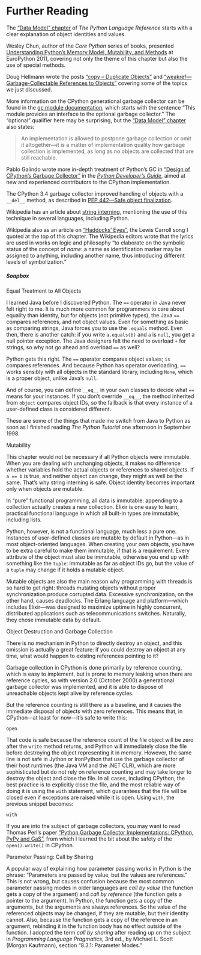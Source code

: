 # Further Reading

The [“Data Model” chapter](https://fpy.li/dtmodel) of _The Python Language Reference_ starts with a clear explanation of object identities and values.

Wesley Chun, author of the _Core Python_ series of books, presented [Understanding Python’s Memory Model, Mutability, and Methods](https://fpy.li/6-8) at EuroPython 2011, covering not only the theme of this chapter but also the use of special methods.

Doug Hellmann wrote the posts [“copy – Duplicate Objects”](https://fpy.li/6-9) and [“weakref—Garbage-Collectable References to Objects”](https://fpy.li/6-10) covering some of the topics we just discussed.

More information on the CPython generational garbage collector can be found in the [gc module documentation](https://fpy.li/6-11), which starts with the sentence “This module provides an interface to the optional garbage collector.” The “optional” qualifier here may be surprising, but the [“Data Model” chapter](https://fpy.li/dtmodel) also states:

> An implementation is allowed to postpone garbage collection or omit it altogether—it is a matter of implementation quality how garbage collection is implemented, as long as no objects are collected that are still reachable.

Pablo Galindo wrote more in-depth treatment of Python’s GC in [“Design of CPython’s Garbage Collector”](https://fpy.li/6-12) in the [_Python Developer’s Guide_](https://fpy.li/6-13), aimed at new and experienced contributors to the CPython implementation.

The CPython 3.4 garbage collector improved handling of objects with a `__del__` method, as described in [PEP 442—Safe object finalization](https://fpy.li/6-14).

Wikipedia has an article about [string interning](https://fpy.li/6-15), mentioning the use of this technique in several languages, including Python.

Wikipedia also as an article on [“Haddocks’ Eyes”](https://fpy.li/6-16), the Lewis Carroll song I quoted at the top of this chapter. The Wikipedia editors wrote that the lyrics are used in works on logic and philosophy “to elaborate on the symbolic status of the concept of _name_: a name as identification marker may be assigned to anything, including another name, thus introducing different levels of symbolization.”

##### Soapbox

Equal Treatment to All Objects

I learned Java before I discovered Python. The `==` operator in Java never felt right to me. It is much more common for programmers to care about equality than identity, but for objects (not primitive types), the Java `==` compares references, and not object values. Even for something as basic as comparing strings, Java forces you to use the `.equals` method. Even then, there is another catch: if you write `a.equals(b)` and `a` is `null`, you get a null pointer exception. The Java designers felt the need to overload `+` for strings, so why not go ahead and overload `==` as well?

Python gets this right. The `==` operator compares object values; `is` compares references. And because Python has operator overloading, `==` works sensibly with all objects in the standard library, including `None`, which is a proper object, unlike Java’s `null`.

And of course, you can define `__eq__` in your own classes to decide what `==` means for your instances. If you don’t override `__eq__`, the method inherited from `object` compares object IDs, so the fallback is that every instance of a user-defined class is considered different.

These are some of the things that made me switch from Java to Python as soon as I finished reading _The Python Tutorial_ one afternoon in September 1998.

Mutability

This chapter would not be necessary if all Python objects were immutable. When you are dealing with unchanging objects, it makes no difference whether variables hold the actual objects or references to shared objects. If `a == b` is true, and neither object can change, they might as well be the same. That’s why string interning is safe. Object identity becomes important only when objects are mutable.

In “pure” functional programming, all data is immutable: appending to a collection actually creates a new collection. Elixir is one easy to learn, practical functional language in which all built-in types are immutable, including lists.

Python, however, is not a functional language, much less a pure one. Instances of user-defined classes are mutable by default in Python—as in most object-oriented languages. When creating your own objects, you have to be extra careful to make them immutable, if that is a requirement. Every attribute of the object must also be immutable, otherwise you end up with something like the `tuple`: immutable as far as object IDs go, but the value of a `tuple` may change if it holds a mutable object.

Mutable objects are also the main reason why programming with threads is so hard to get right: threads mutating objects without proper synchronization produce corrupted data. Excessive synchronization, on the other hand, causes deadlocks. The Erlang language and platform—which includes Elixir—was designed to maximize uptime in highly concurrent, distributed applications such as telecommunications switches. Naturally, they chose immutable data by default.

Object Destruction and Garbage Collection

There is no mechanism in Python to directly destroy an object, and this omission is actually a great feature: if you could destroy an object at any time, what would happen to existing references pointing to it?

Garbage collection in CPython is done primarily by reference counting, which is easy to implement, but is prone to memory leaking when there are reference cycles, so with version 2.0 (October 2000) a generational garbage collector was implemented, and it is able to dispose of unreachable objects kept alive by reference cycles.

But the reference counting is still there as a baseline, and it causes the immediate disposal of objects with zero references. This means that, in CPython—at least for now—it’s safe to write this:

```
open
```

That code is safe because the reference count of the file object will be zero after the `write` method returns, and Python will immediately close the file before destroying the object representing it in memory. However, the same line is not safe in Jython or IronPython that use the garbage collector of their host runtimes (the Java VM and the .NET CLR), which are more sophisticated but do not rely on reference counting and may take longer to destroy the object and close the file. In all cases, including CPython, the best practice is to explicitly close the file, and the most reliable way of doing it is using the `with` statement, which guarantees that the file will be closed even if exceptions are raised while it is open. Using `with`, the previous snippet becomes:

```
with
```

If you are into the subject of garbage collectors, you may want to read Thomas Perl’s paper [“Python Garbage Collector Implementations: CPython, PyPy and GaS”](https://fpy.li/6-17), from which I learned the bit about the safety of the `open().write()` in CPython.

Parameter Passing: Call by Sharing

A popular way of explaining how parameter passing works in Python is the phrase: “Parameters are passed by value, but the values are references.” This is not wrong, but causes confusion because the most common parameter passing modes in older languages are _call by value_ (the function gets a copy of the argument) and _call by reference_ (the function gets a pointer to the argument). In Python, the function gets a copy of the arguments, but the arguments are always references. So the value of the referenced objects may be changed, if they are mutable, but their identity cannot. Also, because the function gets a copy of the reference in an argument, rebinding it in the function body has no effect outside of the function. I adopted the term _call by sharing_ after reading up on the subject in _Programming Language Pragmatics_, 3rd ed., by Michael L. Scott (Morgan Kaufmann), section “8.3.1: Parameter Modes.”

[^1]: .

[^2]:  In contrast, flat sequences like `str`, `bytes`, and `array.array` don’t contain references but directly hold their contents—characters, bytes, and numbers—in contiguous memory.

[^3]:  in the English Wikipedia.

[^4]: ` in the Python console to read: “If the argument is a tuple, the return value is the same object.” I thought I knew everything about tuples before writing this book.

[^5]:  The harmless lie of having the `copy` method not copying anything is justified by interface compatibility: it makes `frozenset` more compatible with `set`. Anyway, it makes no difference to the end user whether two identical immutable objects are the same or are copies.

[^6]:  A terrible use for this information would be to ask about it when interviewing candidates or authoring questions for “certification” exams. There are countless more important and useful facts to check for Python knowledge.

[^7]:  Actually the type of an object may be changed by merely assigning a different class to its `__class__` attribute, but that is pure evil and I regret writing this footnote.